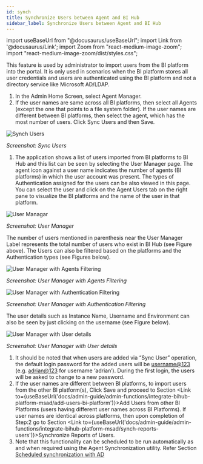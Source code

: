 ```yaml
---
id: synch
title: Synchronize Users between Agent and BI Hub
sidebar_label: Synchronize Users between Agent and BI Hub
---
```


import useBaseUrl from "@docusaurus/useBaseUrl";
import Link from '@docusaurus/Link';
import Zoom from "react-medium-image-zoom";
import "react-medium-image-zoom/dist/styles.css";

This feature is used by administrator to import users from the BI
platform into the portal. It is only used in scenarios when the BI
platform stores all user credentials and users are authenticated using
the BI platform and not a directory service like Microsoft AD/LDAP.

1.  In the Admin Home Screen, select Agent Manager.
1.  If the user names are same across all BI platforms, then select all Agents (except the one that points to a file system folder). If the user names are different between BI platforms, then select the agent, which has the most number of users. Click Sync Users and then Save.

  <div style={{textAlign: 'center'}}>
    <Zoom>
      <img alt="Synch Users" src={useBaseUrl('doc-images/admin-guide/synch/sync-users.jpg')}/>
    </Zoom>
  </div>

  *Screenshot: Sync Users*

1.  The application shows a list of users imported from BI platforms to BI Hub and this list can be seen by selecting the User Manager page. 
The agent icon against a user name indicates the number of agents (BI platforms) in which the user account was present. The types of Authentication assigned for the users can be also viewed in this page. You can select the user and click on the Agent Users tab on the right pane to visualize the BI platforms and the name of the user in that platform.

  <div style={{textAlign: 'center'}}>
    <Zoom>
      <img alt="User Managar" src={useBaseUrl('doc-images/admin-guide/synch/user-manager.jpg')}/>
    </Zoom>
  </div>

  *Screenshot: User Manager*

  The number of users mentioned in parenthesis near the User Manager Label represents the total number of users who exist in BI Hub (see Figure above). The Users can also be filtered based on the platforms and the Authentication types (see Figures below).

  <div style={{textAlign: 'center'}}>
    <Zoom>
      <img alt="User Manager with Agents Filtering" src={useBaseUrl('doc-images/admin-guide/synch/um2.jpg')}/>
    </Zoom>
  </div>

  *Screenshot: User Manager with Agents Filtering*

  <div style={{textAlign: 'center'}}>
    <Zoom>
      <img alt="User Manager with Authentication Filtering" src={useBaseUrl('doc-images/admin-guide/synch/umauth.jpg')}/>
    </Zoom>
  </div>

  *Screenshot: User Manager with Authentication Filtering*

  The user details such as Instance Name, Username and Environment can also be seen by just clicking on the username (see Figure below).

  <div style={{textAlign: 'center'}}>
    <Zoom>
      <img alt="User Manager with User details" src={useBaseUrl('doc-images/admin-guide/synch/um3new.jpg')}/>
    </Zoom>
  </div>

  *Screenshot: User Manager with User details*

1. It should be noted that when users are added via “Sync User” operation, the default login password for the added users will be <username@123> (e.g. <adrian@123> for username ‘adrian’). During the first login, the users will be asked to change to a new password.
1. If the user names are different between BI platforms, to import users from the other BI platform(s), Click Save and proceed to Section <Link to={useBaseUrl('docs/admin-guide/admin-functions/integrate-bihub-platform-msad/add-users-bi-platform')}>Add Users from other BI Platforms (users having different user names across BI Platforms)</Link>. If user names are identical across platforms, then upon completion of Step:2 go to Section <Link to={useBaseUrl('docs/admin-guide/admin-functions/integrate-bihub-platform-msad/synch-reports-users')}>Synchronize Reports of Users</Link>.
1. Note that this functionality can be scheduled to be run automatically as and when required using the Agent Synchronization utility. Refer Section [Scheduled synchronization with AD](#)
